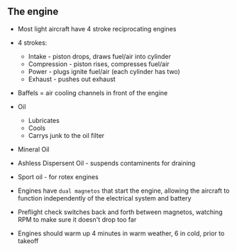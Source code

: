 ## The engine

* Most light aircraft have 4 stroke reciprocating engines

* 4 strokes:
  * Intake - piston drops, draws fuel/air into cylinder
  * Compression - piston rises, compresses fuel/air
  * Power - plugs ignite fuel/air (each cylinder has two)
  * Exhaust - pushes out exhaust

* Baffels = air cooling channels in front of the engine

* Oil
  * Lubricates
  * Cools
  * Carrys junk to the oil filter

* Mineral Oil

* Ashless Dispersent Oil - suspends contaminents for draining

* Sport oil - for rotex engines

* Engines have `dual magnetos` that start the engine, allowing the aircraft to function independently of the electrical system and battery

* Preflight check switches back and forth between magnetos, watching RPM to make sure it doesn't drop too far

* Engines should warm up 4 minutes in warm weather, 6 in cold, prior to takeoff
